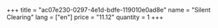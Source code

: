 +++
title = "ac07e230-0297-4e1d-bdfe-119010e0ad8e"
name = "Silent Clearing"
lang = ["en"]
price = "11.12"
quantity = 1
+++
